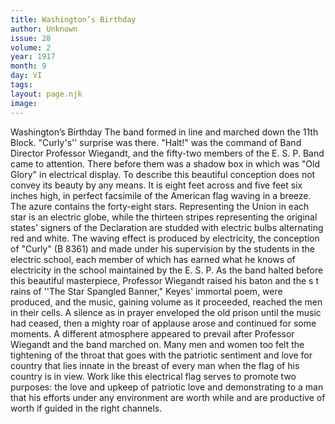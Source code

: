 ```yaml
---
title: Washington’s Birthday
author: Unknown
issue: 28
volume: 2
year: 1917
month: 9
day: VI
tags:
layout: page.njk
image:
---
```

Washington’s Birthday   The band formed in line and marched down the 11th Block. "Curly's'' surprise was there. "Halt!" was the command of Band Director Professor Wiegandt, and the fifty-two members of the E. S. P. Band came to attention. There before them was a shadow box in which was "Old Glory" in electrical display. To describe this beautiful conception does not convey its beauty by any means. It is eight feet across and five feet six inches high, in perfect facsimile of the American flag waving in a breeze. The azure contains the forty-eight stars. Representing the Union in each star is an electric globe, while the thirteen stripes representing the original states' signers of the Declaration are studded with electric bulbs alternating red and white. The waving effect is produced by electricity, the conception of "Curly" (B 8361) and made under his supervision by the students in the electric school, each member of which has earned what he knows of electricity in the school maintained by the E. S. P.   As the band halted before this beautiful masterpiece, Professor Wiegandt raised his baton and the s t rains of ''The Star Spangled Banner," Keyes' immortal poem, were produced, and the music, gaining volume as it proceeded, reached the men in their cells. A silence as in prayer enveloped the old prison until the music had ceased, then a mighty roar of applause arose and continued for some moments. A different atmosphere appeared to prevail after Professor Wiegandt and the band marched on. Many men and women too felt the tightening of the throat that  goes with the patriotic sentiment and love for country that lies innate in the breast of every man when the flag of his country is in view. Work like this electrical flag serves to promote two purposes: the love and upkeep of patriotic love and demonstrating to a man that his efforts under any environment are worth while and are productive of worth if guided in the right channels.      

